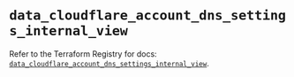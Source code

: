 # `data_cloudflare_account_dns_settings_internal_view`

Refer to the Terraform Registry for docs: [`data_cloudflare_account_dns_settings_internal_view`](https://registry.terraform.io/providers/cloudflare/cloudflare/5.9.0/docs/data-sources/account_dns_settings_internal_view).
